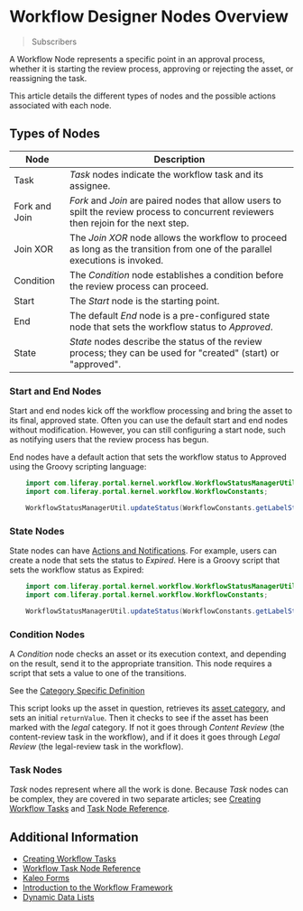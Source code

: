 # Workflow Designer Nodes Overview

> Subscribers

A Workflow Node represents a specific point in an approval process, whether it is starting the review process, approving or rejecting the asset, or reassigning the task.

This article details the different types of nodes and the possible actions associated with each node.

## Types of Nodes

| Node | Description |
| --- | --- |
| Task |_Task_ nodes indicate the workflow task and its assignee. |
| Fork and Join | _Fork_ and _Join_ are paired nodes that allow users to spilt the review process to concurrent reviewers then rejoin for the next step. |
| Join XOR| The _Join XOR_ node allows the workflow to proceed as long as the transition from one of the parallel executions is invoked. |
| Condition | The _Condition_ node establishes a condition before the review process can proceed. |
| Start | The _Start_ node is the starting point. |
| End | The default _End_ node is a pre-configured state node that sets the workflow status to _Approved_. |
| State | _State_ nodes describe the status of the review process; they can be used for "created" (start) or "approved". |

### Start and End Nodes

Start and end nodes kick off the workflow processing and bring the asset to its final, approved state. Often you can use the default start and end nodes without modification. However, you can still configuring a start node, such as notifying users that the review process has begun.

End nodes have a default action that sets the workflow status to Approved using the Groovy scripting language:

```java
    import com.liferay.portal.kernel.workflow.WorkflowStatusManagerUtil;
    import com.liferay.portal.kernel.workflow.WorkflowConstants;

    WorkflowStatusManagerUtil.updateStatus(WorkflowConstants.getLabelStatus("approved"), workflowContext);
```

### State Nodes

State nodes can have [Actions and Notifications](./configuring-workflow-actions-and-notifications.md). For example, users can create a node that sets the status to _Expired_. Here is a Groovy script that sets the workflow status as Expired:

```java
    import com.liferay.portal.kernel.workflow.WorkflowStatusManagerUtil;
    import com.liferay.portal.kernel.workflow.WorkflowConstants;

    WorkflowStatusManagerUtil.updateStatus(WorkflowConstants.getLabelStatus("expired"), workflowContext);
```

### Condition Nodes

A _Condition_ node checks an asset or its execution context, and depending on the result, send it to the appropriate transition. This node requires a script that sets a value to one of the transitions.

See the [Category Specific Definition](../workflow-designer-overview/workflow-processes/category-specific-definition.xml)

This script looks up the asset in question, retrieves its [asset category](https://help.liferay.com/hc/en-us/articles/360028820492-Defining-Categories-for-Content), and sets an initial `returnValue`. Then it checks to see if the asset has been marked with the *legal* category. If not it goes through *Content Review* (the content-review task in the workflow), and if it does it goes through *Legal Review* (the legal-review task in the workflow).

### Task Nodes

_Task_ nodes represent where all the work is done. Because _Task_ nodes can be complex, they are covered in two separate articles; see [Creating Workflow Tasks](./creating-workflow-tasks.md) and [Task Node Reference](./task-node-reference.md).

## Additional Information

* [Creating Workflow Tasks](./creating-workflow-tasks.md)
* [Workflow Task Node Reference](./workflow-task-node-reference.md)
* [Kaleo Forms](../../../user-guide/advanced-forms-usage/kaleo-forms/kaleo-forms.md)
* [Introduction to the Workflow Framework](https://help.liferay.com/hc/en-us/articles/360028727112-Introduction-to-The-Workflow-Framework)
* [Dynamic Data Lists](../../../user-guide/advanced-forms-usage/dynamic-data-lists/getting-started-with-dynamic-data-lists.md)
